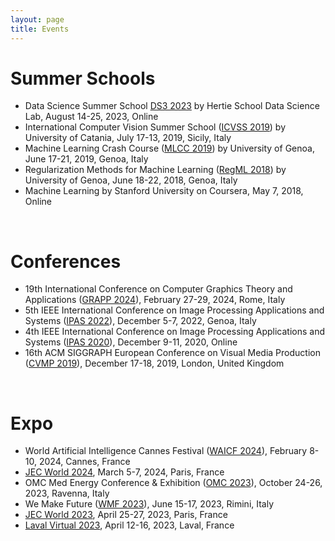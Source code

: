 ```yaml
---
layout: page
title: Events
---
```


# Summer Schools
- Data Science Summer School [DS3 2023](https://ds3.ai/) by Hertie School Data Science Lab, August 14-25, 2023, Online
- International Computer Vision Summer School ([ICVSS 2019](https://iplab.dmi.unict.it/icvss2019/)) by University of Catania, July 17-13, 2019, Sicily, Italy
- Machine Learning Crash Course ([MLCC 2019](https://lcsl.unige.it/courses/mlcc/mlcc2019/)) by University of Genoa, June 17-21, 2019, Genoa, Italy
- Regularization Methods for Machine Learning ([RegML 2018](https://lcsl.unige.it/courses/regml/regml2018/)) by University of Genoa, June 18-22, 2018, Genoa, Italy
- Machine Learning by Stanford University on Coursera, May 7, 2018, Online

<br>

# Conferences
- 19th International Conference on Computer Graphics Theory and Applications ([GRAPP 2024](https://grapp.scitevents.org/?y=2024)), February 27-29, 2024, Rome, Italy
- 5th IEEE International Conference on Image Processing Applications and Systems ([IPAS 2022](https://ipas.ieee.tn/)), December 5-7, 2022, Genoa, Italy
- 4th IEEE International Conference on Image Processing Applications and Systems ([IPAS 2020](https://ipas.ieee.tn/)), December 9-11, 2020, Online
- 16th ACM SIGGRAPH European Conference on Visual Media Production ([CVMP 2019](https://www.cvmp-conference.org/2019/)), December 17-18, 2019, London, United Kingdom

<br>

# Expo
- World Artificial Intelligence Cannes Festival ([WAICF 2024](https://www.worldaicannes.com/)), February 8-10, 2024, Cannes, France
- [JEC World 2024](https://www.jec-world.events/), March 5-7, 2024, Paris, France
- OMC Med Energy Conference & Exhibition ([OMC 2023](https://www.omc.it/en/)), October 24-26, 2023, Ravenna, Italy
- We Make Future ([WMF 2023](https://www.wemakefuture.it/)), June 15-17, 2023, Rimini, Italy
- [JEC World 2023](https://www.jec-world.events/), April 25-27, 2023, Paris, France
- [Laval Virtual 2023](https://laval-virtual.com/en/), April 12-16, 2023, Laval, France
